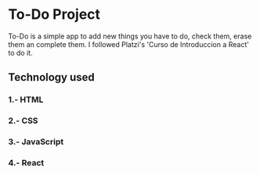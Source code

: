 # To-Do Project

To-Do is a simple app to add new things you have to do, check them, erase them an complete them. I followed Platzi's 
'Curso de Introduccion a React' to do it. 

## Technology used
### 1.- HTML
### 2.- CSS
### 3.- JavaScript
### 4.- React
